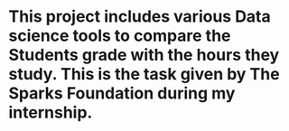 # This project includes various Data science tools to compare the Students grade with the hours they study. This is the task given by The Sparks Foundation during my internship.
